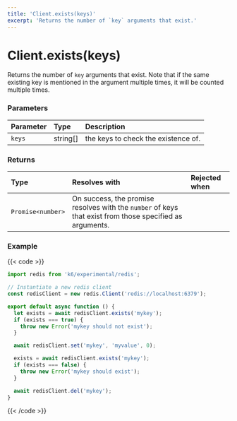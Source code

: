 ```yaml
---
title: 'Client.exists(keys)'
excerpt: 'Returns the number of `key` arguments that exist.'
---
```


# Client.exists(keys)

Returns the number of `key` arguments that exist. Note that if the same existing key is mentioned in the argument multiple times, it will be counted multiple times.

### Parameters

| Parameter | Type     | Description                         |
| :-------- | :------- | :---------------------------------- |
| `keys`    | string[] | the keys to check the existence of. |

### Returns

| Type              | Resolves with                                                                                            | Rejected when |
| :---------------- | :------------------------------------------------------------------------------------------------------- | :------------ |
| `Promise<number>` | On success, the promise resolves with the `number` of keys that exist from those specified as arguments. |               |

### Example

{{< code >}}

```javascript
import redis from 'k6/experimental/redis';

// Instantiate a new redis client
const redisClient = new redis.Client('redis://localhost:6379');

export default async function () {
  let exists = await redisClient.exists('mykey');
  if (exists === true) {
    throw new Error('mykey should not exist');
  }

  await redisClient.set('mykey', 'myvalue', 0);

  exists = await redisClient.exists('mykey');
  if (exists === false) {
    throw new Error('mykey should exist');
  }

  await redisClient.del('mykey');
}
```

{{< /code >}}
